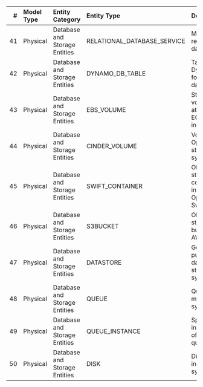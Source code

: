 |   # | Model Type   | Entity Category               | Entity Type                 | Description                                   | Examples                         |
|----:|:-------------|:------------------------------|:----------------------------|:----------------------------------------------|:---------------------------------|
|  41 | Physical     | Database and Storage Entities | RELATIONAL_DATABASE_SERVICE | Managed relational databases.                 | AWS RDS, Azure SQL Database      |
|  42 | Physical     | Database and Storage Entities | DYNAMO_DB_TABLE             | Tables in DynamoDB for NoSQL databases.       | DynamoDB table                   |
|  43 | Physical     | Database and Storage Entities | EBS_VOLUME                  | Storage volumes attached to EC2 instances.    | Amazon Elastic Block Storage     |
|  44 | Physical     | Database and Storage Entities | CINDER_VOLUME               | Volumes in OpenStack storage systems.         | Cinder storage                   |
|  45 | Physical     | Database and Storage Entities | SWIFT_CONTAINER             | Object storage containers in OpenStack Swift. | OpenStack object storage buckets |
|  46 | Physical     | Database and Storage Entities | S3BUCKET                    | Object storage buckets in AWS.                | Amazon S3 buckets                |
|  47 | Physical     | Database and Storage Entities | DATASTORE                   | General-purpose data storage systems.         | Elasticsearch, Redis             |
|  48 | Physical     | Database and Storage Entities | QUEUE                       | Queues for messaging systems.                 | Kafka, RabbitMQ                  |
|  49 | Physical     | Database and Storage Entities | QUEUE_INSTANCE              | Specific instances of message queues.         | SQS queues, Kafka topics         |
|  50 | Physical     | Database and Storage Entities | DISK                        | Disks used in storage systems.                | Physical or virtual disks        |